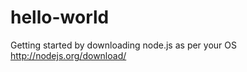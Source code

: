 hello-world
===========
Getting started by downloading node.js as per your OS
http://nodejs.org/download/
